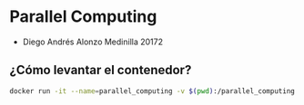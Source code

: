 # Parallel Computing

- Diego Andrés Alonzo Medinilla 20172

## ¿Cómo levantar el contenedor?

```bash
docker run -it --name=parallel_computing -v $(pwd):/parallel_computing parallel_computing
```
